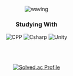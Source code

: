 <div align="center">
  
![waving](https://capsule-render.vercel.app/api?type=waving&height=200&text=Jine99&fontSize=40&fontAlign=88&fontAlignY=40&desc=@khkcejkms1&descAlign=88&color=gradient)


### Studying With
  
<img alt="CPP" src ="https://img.shields.io/badge/C%2B%2B-00599C.svg?&style=for-the-badge&logo=c%2B%2B&&logoColor=white"/>
<img alt="Csharp" src ="https://img.shields.io/badge/C%23-39477F.svg?&style=for-the-badge&logo=Csharp&logoColor=white"/>
<img alt="Unity" src ="https://img.shields.io/badge/Unity-57b9d3.svg?&style=for-the-badge&logo=Unity&logoColor=white"/>

<!--### 👇 I'm Here 👇
<a href="https://husk321.tistory.com/"><img alt="Tistory" src ="https://img.shields.io/badge/Tistory-20C997.svg?&style=for-the-badge&logo=Blogger&logoColor=white"/></a> <a href="https://past-airbus-17b.notion.site/Resume-22bb4bf29dd74192a200440bc03171fe"><img alt="Resume" src ="https://img.shields.io/badge/Resume-000000.svg?&style=for-the-badge&logo=Notion&logoColor=white"/></a>
[![Resume](https://img.shields.io/badge/Resume-4285F4?style=for-the-badge&logo=googledrive&logoColor=white)](https://drive.google.com/file/d/1o9JeOCfIVm7b0mFEh9dh6y3WLFsEkeh5/view?usp=share_link)
-->
<br>
<br>
<br>
<br>

[![Solved.ac Profile](http://mazassumnida.wtf/api/v2/generate_badge?boj=khkcejkms1)](https://solved.ac/khkcejkms1/)
<br/>
</div>
